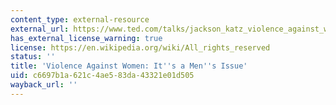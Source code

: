 ```yaml
---
content_type: external-resource
external_url: https://www.ted.com/talks/jackson_katz_violence_against_women_it_s_a_men_s_issue
has_external_license_warning: true
license: https://en.wikipedia.org/wiki/All_rights_reserved
status: ''
title: 'Violence Against Women: It''s a Men''s Issue'
uid: c6697b1a-621c-4ae5-83da-43321e01d505
wayback_url: ''
---
```

